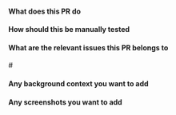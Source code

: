 
#### What does this PR do

#### How should this be manually tested

#### What are the relevant issues this PR belongs to

#<NUMBER>

#### Any background context you want to add

#### Any screenshots you want to add